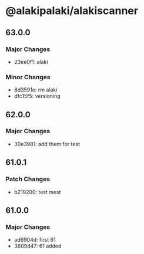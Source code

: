 # @alakipalaki/alakiscanner

## 63.0.0

### Major Changes

- 23ee0f1: alaki

### Minor Changes

- 8d3591e: rm alaki
- dfc15f5: versioning

## 62.0.0

### Major Changes

- 30e3981: add them for test

## 61.0.1

### Patch Changes

- b219200: test mest

## 61.0.0

### Major Changes

- ad6904d: first 61
- 3609d47: 61 added
